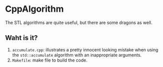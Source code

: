 # CppAlgorithm
The STL algorithms are quite useful, but there are some dragons as well.

## Waht is it?
1. `accumulate.cpp`: illustrates a pretty innocent looking mistake when
    using the `std::accumulate` algorithm with an inappropriate
    arguments.
1. `Makefile`: make file to build the code.
